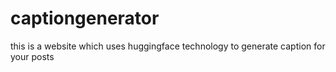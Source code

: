 # captiongenerator
this is a website which uses huggingface technology to generate caption for your posts
